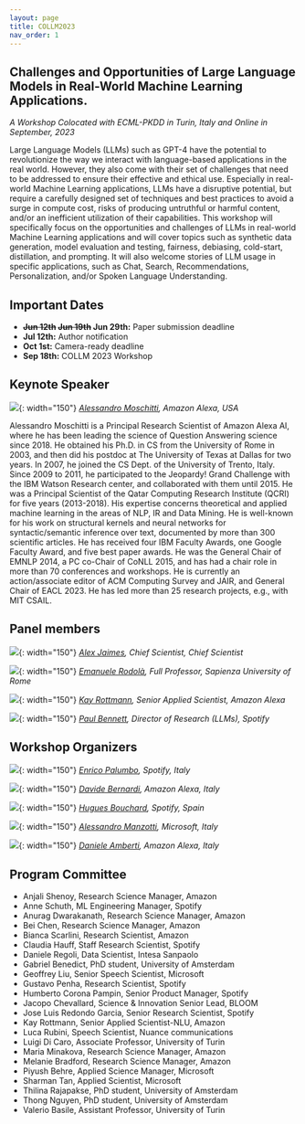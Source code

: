 ```yaml
---
layout: page
title: COLLM2023
nav_order: 1
---
```


## Challenges and Opportunities of Large Language Models in Real-World Machine Learning Applications.
<em> A Workshop Colocated with ECML-PKDD in Turin, Italy and Online in September, 2023 </em>


Large Language Models (LLMs) such as GPT-4 have the potential to revolutionize the
way we interact with language-based applications in the real world. However, they also
come with their set of challenges that need to be addressed to ensure their effective
and ethical use. Especially in real-world Machine Learning applications, LLMs have a
disruptive potential, but require a carefully designed set of techniques and best
practices to avoid a surge in compute cost, risks of producing untruthful or harmful
content, and/or an inefficient utilization of their capabilities.
This workshop will specifically focus on the opportunities and challenges of LLMs in
real-world Machine Learning applications and will cover topics such as synthetic data
generation, model evaluation and testing, fairness, debiasing, cold-start, distillation, and
prompting. It will also welcome stories of LLM usage in specific applications, such as
Chat, Search, Recommendations, Personalization, and/or Spoken Language
Understanding.

## Important Dates

* **~~Jun 12th~~ ~~Jun 19th~~ Jun 29th:** Paper submission deadline
* **Jul 12th:** Author notification
* **Oct 1st:** Camera-ready deadline
* **Sep 18th:** COLLM 2023 Workshop

## Keynote Speaker

![](images/tbd.png){: width="150"}
*[Alessandro Moschitti](https://scholar.google.com/citations?user=vYUDlsEAAAAJ&hl=en), Amazon Alexa, USA*

Alessandro Moschitti is a Principal Research Scientist of Amazon Alexa AI, where he
has been leading the science of Question Answering science since 2018. He obtained his
Ph.D. in CS from the University of Rome in 2003, and then did his postdoc at The University
of Texas at Dallas for two years. In 2007, he joined the CS Dept. of the University of Trento,
Italy. Since 2009 to 2011, he participated to the Jeopardy! Grand Challenge with the IBM
Watson Research center, and collaborated with them until 2015. He was a Principal
Scientist of the Qatar Computing Research Institute (QCRI) for five years (2013-2018). His
expertise concerns theoretical and applied machine learning in the areas of NLP, IR and
Data Mining. He is well-known for his work on structural kernels and neural networks for
syntactic/semantic inference over text, documented by more than 300 scientific articles. He
has received four IBM Faculty Awards, one Google Faculty Award, and five best paper
awards. He was the General Chair of EMNLP 2014, a PC co-Chair of CoNLL 2015, and has
had a chair role in more than 70 conferences and workshops. He is currently an
action/associate editor of ACM Computing Survey and JAIR, and General Chair of EACL 2023. 
He has led more than 25 research projects, e.g., with MIT CSAIL.



## Panel members

![](images/tbd.png){: width="150"}
*[Alex Jaimes](https://scholar.google.com/citations?user=2_sT4fcAAAAJ&hl=en), Chief Scientist, Chief Scientist*

![](images/tbd.png){: width="150"}
*[Emanuele Rodolà](https://scholar.google.com/citations?user=-EH4wBYAAAAJ&hl=en), Full Professor, Sapienza University of Rome*

![](images/tbd.png){: width="150"}
*[Kay Rottmann](https://scholar.google.com/citations?user=YLUnbqEAAAAJ&hl=en&oi=ao), Senior Applied Scientist, Amazon Alexa*

![](images/tbd.png){: width="150"}
*[Paul Bennett](https://scholar.google.com/citations?user=AIncPrIAAAAJ&hl=en&oi=ao), Director of Research (LLMs), Spotify*



## Workshop Organizers

![](images/tbd.jpeg){: width="150"}
*[Enrico Palumbo](https://www.linkedin.com/in/enrico-palumbo-0272baa8/), Spotify, Italy*

![](images/tbd.jpeg){: width="150"}
*[Davide Bernardi](https://www.linkedin.com/in/bernardid/), Amazon Alexa, Italy*

![](images/tbd.jpeg){: width="150"}
*[Hugues Bouchard](https://www.linkedin.com/in/hugues-bouchard-6939822/), Spotify, Spain*

![](images/tbd.png){: width="150"}
*[Alessandro Manzotti](https://www.linkedin.com/in/amanzotti/), Microsoft, Italy*

![](images/tbd.jpeg){: width="150"}
*[Daniele Amberti](https://www.linkedin.com/in/damberti/), Amazon Alexa, Italy*


## Program Committee

* Anjali Shenoy, Research Science Manager, Amazon
* Anne Schuth, ML Engineering Manager, Spotify
* Anurag Dwarakanath, Research Science Manager, Amazon
* Bei Chen, Research Science Manager, Amazon
* Bianca Scarlini, Research Scientist, Amazon
* Claudia Hauff, Staff Research Scientist, Spotify
* Daniele Regoli, Data Scientist, Intesa Sanpaolo
* Gabriel Benedict, PhD student, University of Amsterdam
* Geoffrey Liu, Senior Speech Scientist, Microsoft
* Gustavo Penha, Research Scientist, Spotify
* Humberto Corona Pampin, Senior Product Manager, Spotify
* Jacopo Chevallard, Science & Innovation Senior Lead, BLOOM
* Jose Luis Redondo Garcia, Senior Research Scientist, Spotify
* Kay Rottmann, Senior Applied Scientist-NLU, Amazon
* Luca Rubini, Speech Scientist, Nuance communications
* Luigi Di Caro, Associate Professor, University of Turin
* Maria Minakova, Research Science Manager, Amazon
* Melanie Bradford, Research Science Manager, Amazon
* Piyush Behre, Applied Science Manager, Microsoft
* Sharman Tan, Applied Scientist, Microsoft
* Thilina Rajapakse, PhD student, University of Amsterdam
* Thong Nguyen, PhD student, University of Amsterdam
* Valerio Basile, Assistant Professor, University of Turin
